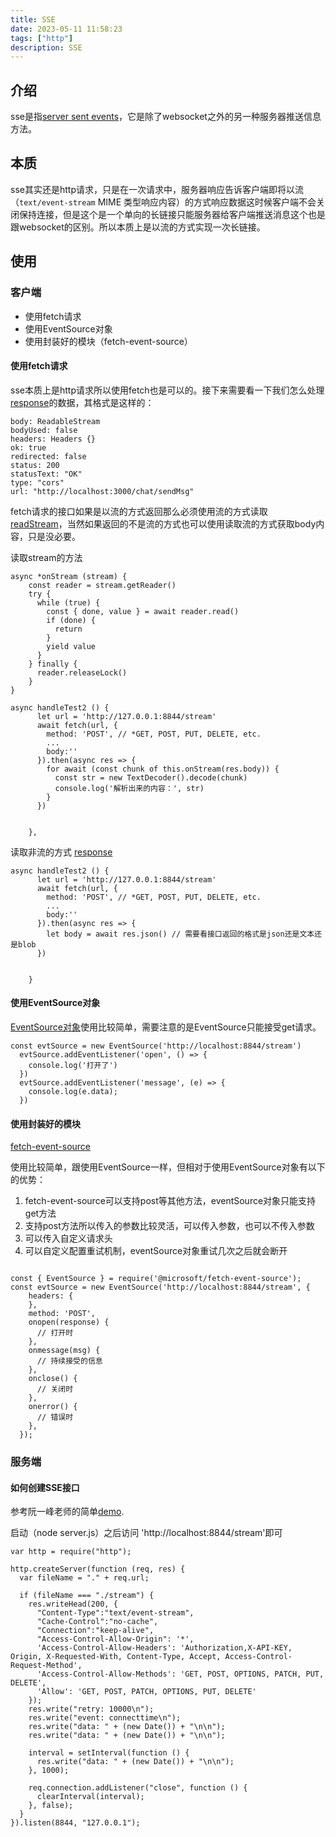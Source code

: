 ```yaml
---
title: SSE
date: 2023-05-11 11:58:23
tags: ["http"]
description: SSE
---
```


## 介绍
sse是指[server sent events](https://developer.mozilla.org/en-US/docs/Web/API/Server-sent_events/Using_server-sent_events)，它是除了websocket之外的另一种服务器推送信息方法。



## 本质

sse其实还是http请求，只是在一次请求中，服务器响应告诉客户端即将以流（`text/event-stream` MIME 类型响应内容）的方式响应数据这时候客户端不会关闭保持连接，但是这个是一个单向的长链接只能服务器给客户端推送消息这个也是跟websocket的区别。所以本质上是以流的方式实现一次长链接。



## 使用

### 客户端

- 使用fetch请求
- 使用EventSource对象
- 使用封装好的模块（fetch-event-source）



#### 使用fetch请求

sse本质上是http请求所以使用fetch也是可以的。接下来需要看一下我们怎么处理[response](https://developer.mozilla.org/en-US/docs/Web/API/Response)的数据，其格式是这样的：

```
body: ReadableStream
bodyUsed: false
headers: Headers {}
ok: true
redirected: false
status: 200
statusText: "OK"
type: "cors"
url: "http://localhost:3000/chat/sendMsg"
```

fetch请求的接口如果是以流的方式返回那么必须使用流的方式读取 [readStream](https://developer.mozilla.org/en-US/docs/Web/API/ReadableStream)，当然如果返回的不是流的方式也可以使用读取流的方式获取body内容，只是没必要。

读取stream的方法

```
async *onStream (stream) {
    const reader = stream.getReader()
    try {
      while (true) {
        const { done, value } = await reader.read()
        if (done) {
          return
        }
        yield value
      }
    } finally {
      reader.releaseLock()
    }
}

async handleTest2 () {
      let url = 'http://127.0.0.1:8844/stream'
      await fetch(url, {
        method: 'POST', // *GET, POST, PUT, DELETE, etc.
        ...
        body:''
      }).then(async res => {
        for await (const chunk of this.onStream(res.body)) {
          const str = new TextDecoder().decode(chunk)
          console.log('解析出来的内容：', str)
        }
      })


    },
```

读取非流的方式 [response](https://developer.mozilla.org/en-US/docs/Web/API/Response)

```
async handleTest2 () {
      let url = 'http://127.0.0.1:8844/stream'
      await fetch(url, {
        method: 'POST', // *GET, POST, PUT, DELETE, etc.
        ...
        body:''
      }).then(async res => {
      	let body = await res.json() // 需要看接口返回的格式是json还是文本还是blob
      })


    }
```



#### 使用EventSource对象

[EventSource对象](https://developer.mozilla.org/zh-CN/docs/Web/API/EventSource)使用比较简单，需要注意的是EventSource只能接受get请求。

```
const evtSource = new EventSource('http://localhost:8844/stream')
  evtSource.addEventListener('open', () => {
    console.log('打开了')
  })
  evtSource.addEventListener('message', (e) => {
    console.log(e.data);
  })
```



#### 使用封装好的模块

[fetch-event-source](https://www.npmjs.com/package/@microsoft/fetch-event-source)

使用比较简单，跟使用EventSource一样，但相对于使用EventSource对象有以下的优势：
1. fetch-event-source可以支持post等其他方法，eventSource对象只能支持get方法
2. 支持post方法所以传入的参数比较灵活，可以传入参数，也可以不传入参数
3. 可以传入自定义请求头
4. 可以自定义配置重试机制，eventSource对象重试几次之后就会断开
```

const { EventSource } = require('@microsoft/fetch-event-source');
const evtSource = new EventSource('http://localhost:8844/stream', { 
    headers: {
    },
    method: 'POST',
    onopen(response) {
      // 打开时
    },
    onmessage(msg) {
      // 持续接受的信息
    },
    onclose() {
      // 关闭时
    },
    onerror() {
      // 错误时
    },
  });

```


### 服务端

#### 如何创建SSE接口

参考阮一峰老师的简单[demo](https://www.ruanyifeng.com/blog/2017/05/server-sent_events.html).

启动（node server.js）之后访问 'http://localhost:8844/stream'即可

```
var http = require("http");

http.createServer(function (req, res) {
  var fileName = "." + req.url;

  if (fileName === "./stream") {
    res.writeHead(200, {
      "Content-Type":"text/event-stream",
      "Cache-Control":"no-cache",
      "Connection":"keep-alive",
      "Access-Control-Allow-Origin": '*',
      'Access-Control-Allow-Headers': 'Authorization,X-API-KEY, Origin, X-Requested-With, Content-Type, Accept, Access-Control-Request-Method',
      'Access-Control-Allow-Methods': 'GET, POST, OPTIONS, PATCH, PUT, DELETE',
      'Allow': 'GET, POST, PATCH, OPTIONS, PUT, DELETE'
    });
    res.write("retry: 10000\n");
    res.write("event: connecttime\n");
    res.write("data: " + (new Date()) + "\n\n");
    res.write("data: " + (new Date()) + "\n\n");

    interval = setInterval(function () {
      res.write("data: " + (new Date()) + "\n\n");
    }, 1000);

    req.connection.addListener("close", function () {
      clearInterval(interval);
    }, false);
  }
}).listen(8844, "127.0.0.1");
```

